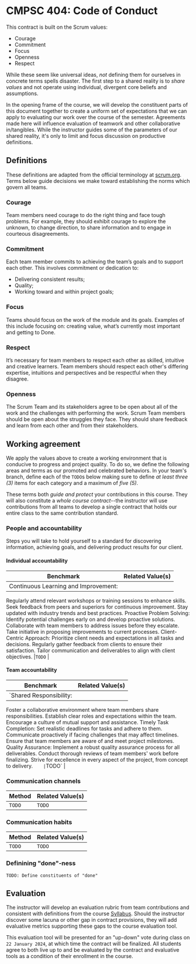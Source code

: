 # CMPSC 404: Code of Conduct

This contract is built on the Scrum values:

* Courage
* Commitment
* Focus
* Openness
* Respect

While these seem like universal ideas, _not_ defining them for ourselves in concrete terms spells disaster. The first step to a shared reality is
to _share values_ and not operate using individual, divergent core beliefs and assumptions.

In the opening frame of the course, we will develop the constituent parts of this document together to create a uniform set of expectations that
we can apply to evaluating our work over the course of the semester. Agreements made here will influence evaluation of teamwork and other 
collaborative in/tangibles. While the instructor guides some of the parameters of our shared reality, it's only to limit and focus discussion
on productive definitions.

## Definitions

These definitions are adapted from the official terminology at [scrum.org](https://scrum.org). Terms below guide decisions we make toward establishing
the norms which govern all teams.

### Courage

Team members need courage to do the right thing and face tough problems. For example, they should exhibit courage to explore the unknown, 
to change direction, to share information and to engage in courteous disagreements.

### Commitment

Each team member commits to achieving the team’s goals and to support each other. This involves commitment or dedication to:

* Delivering consistent results; 
* Quality;
* Working toward and within project goals; 

### Focus

Teams should focus on the work of the module and its goals. Examples of this include focusing on: creating value, what’s currently most 
important and getting to Done.

### Respect

It’s necessary for team members to respect each other as skilled, intuitive and creative learners. Team members should respect each other's 
differing expertise, intuitions and perspectives and be respectful when they disagree.

### Openness

The Scrum Team and its stakeholders agree to be open about all of the work and the challenges with performing the work. Scrum Team members 
should be open about the struggles they face. They should share feedback and learn from each other and from their stakeholders.

## Working agreement

We apply the values above to create a working environment that is conducive to progress and project quality. To do so, we define the following
areas and terms as our promoted and celebrated behaviors. In your team's branch, define each of the `TODO`s below making sure to define _at least
three (3)_ items for each category and a maximum of _five (5)_.

These terms both _guide and protect_ your contributions in this course. They will also constitute a _whole course contract_--the instructor will
use contributions from all teams to develop a single contract that holds our entire class to the same contribution standard.

### People and accountability

Steps you will take to hold yourself to a standard for discovering information, achieving goals, and delivering product results for our client.

#### Individual accountability

|Benchmark |Related Value(s) |
|----------|-----------------|
|Continuous Learning and Improvement:
Regularly attend relevant workshops or training sessions to enhance skills.
Seek feedback from peers and superiors for continuous improvement.
Stay updated with industry trends and best practices.
Proactive Problem Solving:
Identify potential challenges early on and develop proactive solutions.
Collaborate with team members to address issues before they escalate.
Take initiative in proposing improvements to current processes.
Client-Centric Approach:
Prioritize client needs and expectations in all tasks and decisions.
Regularly gather feedback from clients to ensure their satisfaction.
Tailor communication and deliverables to align with client objectives.  |`TODO`           |

#### Team accountability

|Benchmark |Related Value(s) |
|----------|-----------------|
|`Shared Responsibility:
Foster a collaborative environment where team members share responsibilities.
Establish clear roles and expectations within the team.
Encourage a culture of mutual support and assistance.
Timely Task Completion:
Set realistic deadlines for tasks and adhere to them.
Communicate proactively if facing challenges that may affect timelines.
Ensure that team members are aware of and meet project milestones.
Quality Assurance:
Implement a robust quality assurance process for all deliverables.
Conduct thorough reviews of team members' work before finalizing.
Strive for excellence in every aspect of the project, from concept to delivery.`    |`TODO`           |

### Communication channels 

|Method    |Related Value(s) |
|----------|-----------------|
|`TODO`    |`TODO`           |

### Communication habits 

|Method    |Related Value(s) |
|----------|-----------------|
|`TODO`    |`TODO`           |

### Definining "done"-ness

`TODO: Define constituents of "done"`

## Evaluation

The instructor will develop an evaluation rubric from team contributions and consistent with definitions from the course
[Syllabus](README.md). Should the instructor discover some lacuna or other gap in contract provisions, they will add evaluative
metrics supporting these gaps to the course evaluation tool.

This evaluation tool will be presented for an "up-down" vote during class on `22 January 2024`, at which time the contract will
be finalized. All students agree to both live up to and be evaluated by the contract and evaluative tools as a condition of their
enrollment in the course.
